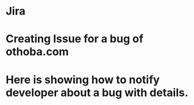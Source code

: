 # Jira
# Creating Issue for a bug of othoba.com
# Here is showing how to notify developer about a bug with details.

